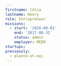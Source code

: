 ```yaml
---
firstname: Célia
lastname: Henry
role: Intrapreneur
missions:
  - start: '2016-09-01'
    end: '2017-08-31'
    status: admin
    employer: MEEM
startups:
previously:
  - plante-et-moi
---
```

